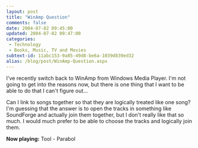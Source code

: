 ```yaml
---
layout: post
title: "WinAmp Question"
comments: false
date: 2004-07-02 09:45:00
updated: 2004-07-02 09:47:00
categories:
 - Technology
 - Books, Music, TV and Movies
subtext-id: 11abc153-9a85-49d8-be6a-1039d839ed32
alias: /blog/post/WinAmp-Question.aspx
---
```



I've recently switch back to WinAmp from Windows Media Player. I'm not going to get into the reasons now, but there is one thing that I want to be able to do that I can't figure out...

Can I link to songs together so that they are logically treated like one song? I'm guessing that the answer is to open the tracks in something like SoundForge and actually join them together, but I don't really like that so much. I would much prefer to be able to choose the tracks and logically join them.

**Now playing:** Tool - Parabol
